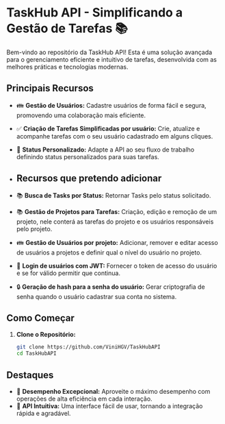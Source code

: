 # TaskHub API - Simplificando a Gestão de Tarefas 📚

Bem-vindo ao repositório da TaskHub API! Esta é uma solução avançada para o gerenciamento eficiente e intuitivo de tarefas, desenvolvida com as melhores práticas e tecnologias modernas.

## Principais Recursos 

- 👪 **Gestão de Usuários:** Cadastre usuários de forma fácil e segura, promovendo uma colaboração mais eficiente.
- ✅ **Criação de Tarefas Simplificadas por usuário:** Crie, atualize e acompanhe tarefas com o seu usuário cadastrado em alguns cliques.
- 🔄 **Status Personalizado:** Adapte a API ao seu fluxo de trabalho definindo status personalizados para suas tarefas.

- ## Recursos que pretendo adicionar

- 📚 **Busca de Tasks por Status:** Retornar Tasks pelo status solicitado.
- 📚 **Gestão de Projetos para Tarefas:** Criação, edição e remoção de um projeto, nele conterá as tarefas do projeto e os usuários responsáveis pelo projeto.
- 👪 **Gestão de Usuários por projeto:** Adicionar, remover e editar acesso de usuários a projetos e definir qual o nível do usuário no projeto.
- 🔐 **Login de usuários com JWT:** Fornecer o token de acesso do usuário e se for válido permitir que continua.
- 🔒 **Geração de hash para a senha do usuário:** Gerar criptografia de senha quando o usuário cadastrar sua conta no sistema.

## Como Começar

1. **Clone o Repositório:**
   ```bash
   git clone https://github.com/ViniHGV/TaskHubAPI
   cd TaskHubAPI

## Destaques

 - 🚀 **Desempenho Excepcional:** Aproveite o máximo desempenho com operações de alta eficiência em cada interação.
 - 🎨 **API Intuitiva:** Uma interface fácil de usar, tornando a integração rápida e agradável.

